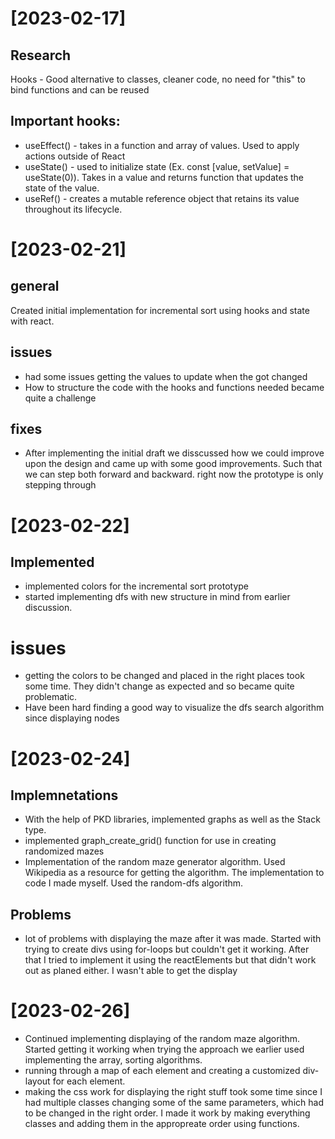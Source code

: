 # [2023-02-17]
## Research
Hooks - Good alternative to classes, cleaner code, no need for "this" to bind functions and can be reused

## Important hooks:
* useEffect() - takes in a function and array of values. Used to apply actions outside of React
* useState() - used to initialize state (Ex. const [value, setValue] = useState(0)). Takes in a value and returns function that updates the state of the value.
* useRef() - creates a mutable reference object that retains its value throughout its lifecycle.


# [2023-02-21]
## general
Created initial implementation for incremental sort using hooks and state with react. 

## issues
* had some issues getting the values to update when the got changed
* How to structure the code with the hooks and functions needed became quite a challenge

## fixes
* After implementing the initial draft we disscussed how we could improve upon the design and came up with some good improvements. Such that we can step both forward and backward. right now the prototype is only stepping through 


# [2023-02-22]
## Implemented
* implemented colors for the incremental sort prototype
* started implementing dfs with new structure in mind from earlier discussion.

# issues
* getting the colors to be changed and placed in the right places took some time. They didn't change as expected and so became quite problematic.
* Have been hard finding a good way to visualize the dfs search algorithm since displaying nodes 
 


# [2023-02-24]

## Implemnetations
* With the help of PKD libraries, implemented graphs as well as the Stack type.
* implemented graph_create_grid() function for use in creating randomized mazes
* Implementation of the random maze generator algorithm. Used Wikipedia as a resource for getting the algorithm. The implementation to code I made myself.
  Used the random-dfs algorithm.
## Problems
* lot of problems with displaying the maze after it was made. Started with trying to create divs using for-loops but couldn't get it working.
  After that I tried to implement it using the reactElements but that didn't work out as planed either. I wasn't able to get the display

# [2023-02-26]
* Continued implementing displaying of the random maze algorithm. Started getting it working when trying the approach we earlier used implementing the array, sorting algorithms.
* running through a map of each element and creating a customized div-layout for each element.
* making the css work for displaying the right stuff took some time since I had multiple classes changing some of the same parameters,
  which had to be changed in the right order. I made it work by making everything classes and adding them in the appropreate order using functions.

